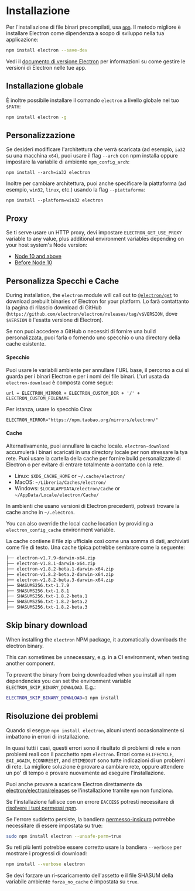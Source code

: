 # Installazione

Per l'installazione di file binari precompilati, usa [`npm`](https://docs.npmjs.com). Il metodo migliore è installare Electron come dipendenza a scopo di sviluppo nella tua applicazione:

```sh
npm install electron --save-dev
```

Vedi il [documento di versione Electron](./electron-versioning.md) per informazioni su come gestire le versioni di Electron nelle tue app.

## Installazione globale

È inoltre possibile installare il comando `electron` a livello globale nel tuo `$PATH`:

```sh
npm install electron -g
```

## Personalizzazione

Se desideri modificare l'architettura che verrà scaricata (ad esempio, `ia32` su una macchina `x64`), puoi usare il flag `--arch` con npm installa oppure impostare la variabile di ambiente `npm_config_arch`:

```shell
npm install --arch=ia32 electron
```

Inoltre per cambiare architettura, puoi anche specificare la piattaforma (ad esempio, `win32`, `linux`, etc.) usando la flag `--piattaforma`:

```shell
npm install --platform=win32 electron
```

## Proxy

Se ti serve usare un HTTP proxy, devi impostare `ELECTRON_GET_USE_PROXY` variable to any value, plus additional environment variables depending on your host system's Node version:

* [Node 10 and above](https://github.com/gajus/global-agent/blob/v2.1.5/README.md#environment-variables)
* [Before Node 10](https://github.com/np-maintain/global-tunnel/blob/v2.7.1/README.md#auto-config)

## Personalizza Specchi e Cache

During installation, the `electron` module will call out to [`@electron/get`](https://github.com/electron/get) to download prebuilt binaries of Electron for your platform. Lo farà contattanto la pagina di rilascio download di GitHub (`https://github.com/electron/electron/releases/tag/v$VERSION`, dove `$VERSION` è l'esatta versione di Electron).

Se non puoi accedere a GitHub o necessiti di fornire una build personalizzata, puoi farla o fornendo uno specchio o una directory della cache esistente.

#### Specchio

Puoi usare le variabili ambiente per annullare l'URL base, il percorso a cui si guarda per i binari Electron e per i nomi dei file binari. L'url usata da `electron-download` è composta come segue:

```plaintext
url = ELECTRON_MIRROR + ELECTRON_CUSTOM_DIR + '/' + ELECTRON_CUSTOM_FILENAME
```

Per istanza, usare lo specchio Cina:

```plaintext
ELECTRON_MIRROR="https://npm.taobao.org/mirrors/electron/"
```

#### Cache

Alternativamente, puoi annullare la cache locale. `electron-download` accumulerà i binari scaricati in una directory locale per non stressare la tya rete. Puoi usare la cartella della cache per fornire build personalizzate di Electron o per evitare di entrare totalmente a contatto con la rete.

* Linux: `$XDG_CACHE_HOME` or `~/.cache/electron/`
* MacOS: `~/Libreria/Caches/electron/`
* Windows: `$LOCALAPPDATA/electron/Cache` or `~/AppData/Locale/electron/Cache/`

In ambienti che usano versioni di Electron precedenti, potresti trovare la cache anche in `~/.electron`.

You can also override the local cache location by providing a `electron_config_cache` environment variable.

La cache contiene il file zip ufficiale così come una somma di dati, archiviati come file di testo. Una cache tipica potrebbe sembrare come la seguente:

```sh
├── electron-v1.7.9-darwin-x64.zip
├── electron-v1.8.1-darwin-x64.zip
├── electron-v1.8.2-beta.1-darwin-x64.zip
├── electron-v1.8.2-beta.2-darwin-x64.zip
├── electron-v1.8.2-beta.3-darwin-x64.zip
├── SHASUMS256.txt-1.7.9
├── SHASUMS256.txt-1.8.1
├── SHASUMS256.txt-1.8.2-beta.1
├── SHASUMS256.txt-1.8.2-beta.2
├── SHASUMS256.txt-1.8.2-beta.3
```

## Skip binary download

When installing the `electron` NPM package, it automatically downloads the electron binary.

This can sometimes be unnecessary, e.g. in a CI environment, when testing another component.

To prevent the binary from being downloaded when you install all npm dependencies you can set the environment variable `ELECTRON_SKIP_BINARY_DOWNLOAD`. E.g.:

```sh
ELECTRON_SKIP_BINARY_DOWNLOAD=1 npm install
```

## Risoluzione dei problemi

Quando si esegue `npm install electron`, alcuni utenti occasionalmente si imbattono in errori di installazione.

In quasi tutti i casi, questi errori sono il risultato di problemi di rete e non problemi reali con il pacchetto npm `electron`. Errori come `ELIFECYCLE`, `EAI_AGAIN`, `ECONNRESET`, and `ETIMEDOUT` sono tutte indicazioni di un problemi di rete. La migliore soluzione è provare a cambiare rete, oppure attendere un po' di tempo e provare nuovamente ad eseguire l'installazione.

Puoi anche provare a scaricare Electron direttamente da [electron/electron/releases](https://github.com/electron/electron/releases) se l'installazione tramite `npm` non funziona.

Se l'installazione fallisce con un errore `EACCESS` potresti necessitare di [risolvere i tuoi permessi npm](https://docs.npmjs.com/getting-started/fixing-npm-permissions).

Se l'errore suddetto persiste, la bandiera [permesso-insicuro](https://docs.npmjs.com/misc/config#unsafe-perm) potrebbe necessitare di essere impostata su true:

```sh
sudo npm install electron --unsafe-perm=true
```

Su reti più lenti potrebbe essere corretto usare la bandiera `--verbose` per mostrare i progressi di download:

```sh
npm install --verbose electron
```

Se devi forzare un ri-scaricamento dell'assetto e il file SHASUM della variabile ambiente `forza_no_cache` è impostata su `true`.